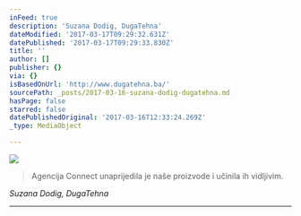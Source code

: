 ```yaml
---
inFeed: true
description: 'Suzana Dodig, DugaTehna'
dateModified: '2017-03-17T09:29:32.631Z'
datePublished: '2017-03-17T09:29:33.830Z'
title: ''
author: []
publisher: {}
via: {}
isBasedOnUrl: 'http://www.dugatehna.ba/'
sourcePath: _posts/2017-03-16-suzana-dodig-dugatehna.md
hasPage: false
starred: false
datePublishedOriginal: '2017-03-16T12:33:24.269Z'
_type: MediaObject

---
```

![](https://the-grid-user-content.s3-us-west-2.amazonaws.com/ed68e270-064b-49b2-bd53-0c9a900d7926.png)

> Agencija Connect unaprijedila je naše proizvode i učinila ih vidljivim.

_Suzana Dodig, DugaTehna_

---